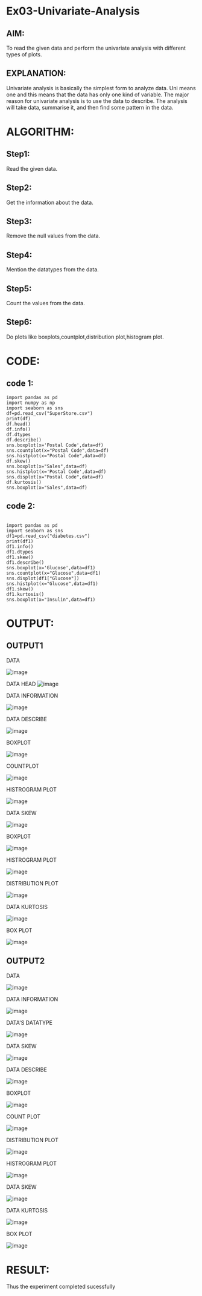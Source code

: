 
# Ex03-Univariate-Analysis

## AIM:

To read the given data and perform the univariate analysis with different types of plots.

## EXPLANATION:

Univariate analysis is basically the simplest form to analyze data. Uni means one and this means that the data has only one kind of variable. The major reason for univariate analysis is to use the data to describe. The analysis will take data, summarise it, and then find some pattern in the data.

# ALGORITHM:

##  Step1:

Read the given data.

## Step2:

Get the information about the data.

## Step3:

Remove the null values from the data.

## Step4:

Mention the datatypes from the data.

## Step5:

Count the values from the data.

## Step6:

Do plots like boxplots,countplot,distribution plot,histogram plot.

# CODE:

## code 1:

```
import pandas as pd
import numpy as np
import seaborn as sns
df=pd.read_csv("SuperStore.csv")
print(df)
df.head()
df.info()
df.dtypes
df.describe()
sns.boxplot(x='Postal Code',data=df)
sns.countplot(x="Postal Code",data=df)
sns.histplot(x="Postal Code",data=df)
df.skew()
sns.boxplot(x="Sales",data=df)
sns.histplot(x='Postal Code',data=df)
sns.displot(x="Postal Code",data=df)
df.kurtosis()
sns.boxplot(x="Sales",data=df)

```

## code 2:

```

import pandas as pd
import seaborn as sns
df1=pd.read_csv("diabetes.csv")
print(df1)
df1.info()
df1.dtypes
df1.skew()
df1.describe()
sns.boxplot(x='Glucose',data=df1)
sns.countplot(x="Glucose",data=df1)
sns.displot(df1["Glucose"]) 
sns.histplot(x="Glucose",data=df1)
df1.skew()
df1.kurtosis()
sns.boxplot(x="Insulin",data=df1)

```

# OUTPUT:

## OUTPUT1 

DATA

![image](https://user-images.githubusercontent.com/118361409/228319191-76c48776-a6ac-49ce-97a0-50c871738640.png)

DATA HEAD
![image](https://user-images.githubusercontent.com/118361409/228319348-d7757085-44fb-46b3-bf88-41a3bad09e39.png)

DATA INFORMATION

![image](https://user-images.githubusercontent.com/118361409/228319575-9a7aeb37-0025-4ed8-bee2-b3c6a311758f.png)

DATA DESCRIBE

![image](https://user-images.githubusercontent.com/118361409/228319783-db993ea2-af24-4202-8b25-183e603a83cf.png)

BOXPLOT

![image](https://user-images.githubusercontent.com/118361409/228320203-115c3223-511a-4b66-a06e-20f673751c82.png)


COUNTPLOT

![image](https://user-images.githubusercontent.com/118361409/228320648-13880383-c59c-4969-977d-383517f12544.png)

HISTROGRAM PLOT

![image](https://user-images.githubusercontent.com/118361409/228321005-92ff8a25-5ccb-479c-a6fb-b5ecb82a6728.png)

 DATA SKEW

![image](https://user-images.githubusercontent.com/118361409/228323878-83077ce3-1078-4673-8b47-bf1267e1cfa0.png)


BOXPLOT


![image](https://user-images.githubusercontent.com/118361409/228322798-2582a520-5007-4959-8776-5f0fbc3c6892.png)


HISTROGRAM PLOT

![image](https://user-images.githubusercontent.com/118361409/228322937-6621c9fd-70b9-446e-a262-a487b293161f.png)


DISTRIBUTION PLOT


![image](https://user-images.githubusercontent.com/118361409/228323061-a0a12943-5042-4948-9c40-38713cbe0e0f.png)


 DATA KURTOSIS


![image](https://user-images.githubusercontent.com/118361409/228323252-4d53f757-e59f-4a13-a830-a8b5e4ee964e.png)


BOX PLOT

![image](https://user-images.githubusercontent.com/118361409/228323356-9316bbe4-45b7-4849-b38b-bd5567e9cf15.png)


## OUTPUT2

DATA

![image](https://user-images.githubusercontent.com/118361409/228326065-30a5dc94-f58f-41a0-aebd-190fca56c1ae.png)



DATA INFORMATION

![image](https://user-images.githubusercontent.com/118361409/228326237-5f47bb94-b852-4c93-8965-e4d9d6760f53.png)


DATA'S DATATYPE

![image](https://user-images.githubusercontent.com/118361409/228326376-4800f3e2-cf79-487f-a669-d72502ffc702.png)


DATA SKEW

![image](https://user-images.githubusercontent.com/118361409/228326510-4dcdeff1-d4f4-4a39-9d19-0c6f096c1d2b.png)


DATA DESCRIBE

![image](https://user-images.githubusercontent.com/118361409/228326649-8c905562-a049-4faf-914d-b45ee9ec7179.png)


BOXPLOT

![image](https://user-images.githubusercontent.com/118361409/228326788-5a32868f-16d6-42fe-ab63-82b2913601b7.png)


COUNT PLOT

![image](https://user-images.githubusercontent.com/118361409/228326927-34781cc3-2a25-4966-9bcc-394fb9fcc608.png)


DISTRIBUTION PLOT

![image](https://user-images.githubusercontent.com/118361409/228327058-b997a97f-d1cf-4d42-9728-934b3fd4d441.png)


HISTROGRAM PLOT


![image](https://user-images.githubusercontent.com/118361409/228327179-05378c65-a257-4020-b014-1af64f9688af.png)


DATA SKEW

![image](https://user-images.githubusercontent.com/118361409/228327305-47473921-0af6-4e11-b57d-0867e7bc17a6.png)


DATA KURTOSIS

![image](https://user-images.githubusercontent.com/118361409/228327404-786b4860-72c7-4e9a-83ad-97e7d07688e2.png)


BOX PLOT

![image](https://user-images.githubusercontent.com/118361409/228327510-d0f123cc-1902-4b3c-83bc-5be911b53e0b.png)




# RESULT:

Thus the experiment completed sucessfully
